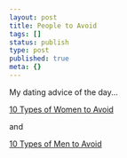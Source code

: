 ```yaml
---
layout: post
title: People to Avoid
tags: []
status: publish
type: post
published: true
meta: {}
---
```

My dating advice of the day...

[10 Types of Women to Avoid](http://www.americaninventorspot.com/dolls_to_avoid)

and

[10 Types of Men to Avoid](http://www.americaninventorspot.com/men_to_avoid)
